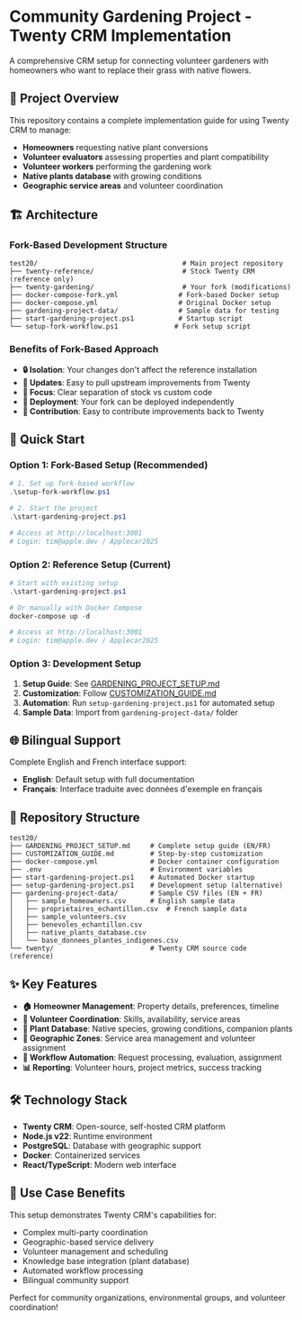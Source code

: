 # Community Gardening Project - Twenty CRM Implementation

A comprehensive CRM setup for connecting volunteer gardeners with homeowners who want to replace their grass with native flowers.

## 🌱 Project Overview

This repository contains a complete implementation guide for using Twenty CRM to manage:
- **Homeowners** requesting native plant conversions
- **Volunteer evaluators** assessing properties and plant compatibility  
- **Volunteer workers** performing the gardening work
- **Native plants database** with growing conditions
- **Geographic service areas** and volunteer coordination

## 🏗️ Architecture

### Fork-Based Development Structure
```
test20/                                    # Main project repository
├── twenty-reference/                      # Stock Twenty CRM (reference only)
├── twenty-gardening/                      # Your fork (modifications)
├── docker-compose-fork.yml               # Fork-based Docker setup
├── docker-compose.yml                    # Original Docker setup
├── gardening-project-data/               # Sample data for testing
├── start-gardening-project.ps1           # Startup script
└── setup-fork-workflow.ps1              # Fork setup script
```

### Benefits of Fork-Based Approach
- **🔒 Isolation**: Your changes don't affect the reference installation
- **🔄 Updates**: Easy to pull upstream improvements from Twenty
- **🎯 Focus**: Clear separation of stock vs custom code
- **🚀 Deployment**: Your fork can be deployed independently
- **🤝 Contribution**: Easy to contribute improvements back to Twenty

## 🚀 Quick Start

### Option 1: Fork-Based Setup (Recommended)
```powershell
# 1. Set up fork-based workflow
.\setup-fork-workflow.ps1

# 2. Start the project
.\start-gardening-project.ps1

# Access at http://localhost:3001
# Login: tim@apple.dev / Applecar2025
```

### Option 2: Reference Setup (Current)
```powershell
# Start with existing setup
.\start-gardening-project.ps1

# Or manually with Docker Compose
docker-compose up -d

# Access at http://localhost:3001
# Login: tim@apple.dev / Applecar2025
```

### Option 3: Development Setup
1. **Setup Guide**: See [GARDENING_PROJECT_SETUP.md](GARDENING_PROJECT_SETUP.md)
2. **Customization**: Follow [CUSTOMIZATION_GUIDE.md](CUSTOMIZATION_GUIDE.md)
3. **Automation**: Run `setup-gardening-project.ps1` for automated setup
4. **Sample Data**: Import from `gardening-project-data/` folder

## 🌐 Bilingual Support

Complete English and French interface support:
- **English**: Default setup with full documentation
- **Français**: Interface traduite avec données d'exemple en français

## 📁 Repository Structure

```
test20/
├── GARDENING_PROJECT_SETUP.md     # Complete setup guide (EN/FR)
├── CUSTOMIZATION_GUIDE.md         # Step-by-step customization
├── docker-compose.yml             # Docker container configuration
├── .env                           # Environment variables
├── start-gardening-project.ps1    # Automated Docker startup
├── setup-gardening-project.ps1    # Development setup (alternative)
├── gardening-project-data/        # Sample CSV files (EN + FR)
│   ├── sample_homeowners.csv      # English sample data
│   ├── proprietaires_echantillon.csv  # French sample data
│   ├── sample_volunteers.csv
│   ├── benevoles_echantillon.csv
│   ├── native_plants_database.csv
│   └── base_donnees_plantes_indigenes.csv
└── twenty/                        # Twenty CRM source code (reference)
```

## ✨ Key Features

- **🏠 Homeowner Management**: Property details, preferences, timeline
- **👥 Volunteer Coordination**: Skills, availability, service areas  
- **🌿 Plant Database**: Native species, growing conditions, companion plants
- **📍 Geographic Zones**: Service area management and volunteer assignment
- **🔄 Workflow Automation**: Request processing, evaluation, assignment
- **📊 Reporting**: Volunteer hours, project metrics, success tracking

## 🛠 Technology Stack

- **Twenty CRM**: Open-source, self-hosted CRM platform
- **Node.js v22**: Runtime environment
- **PostgreSQL**: Database with geographic support
- **Docker**: Containerized services
- **React/TypeScript**: Modern web interface

## 🎯 Use Case Benefits

This setup demonstrates Twenty CRM's capabilities for:
- Complex multi-party coordination
- Geographic-based service delivery
- Volunteer management and scheduling
- Knowledge base integration (plant database)
- Automated workflow processing
- Bilingual community support

Perfect for community organizations, environmental groups, and volunteer coordination!
